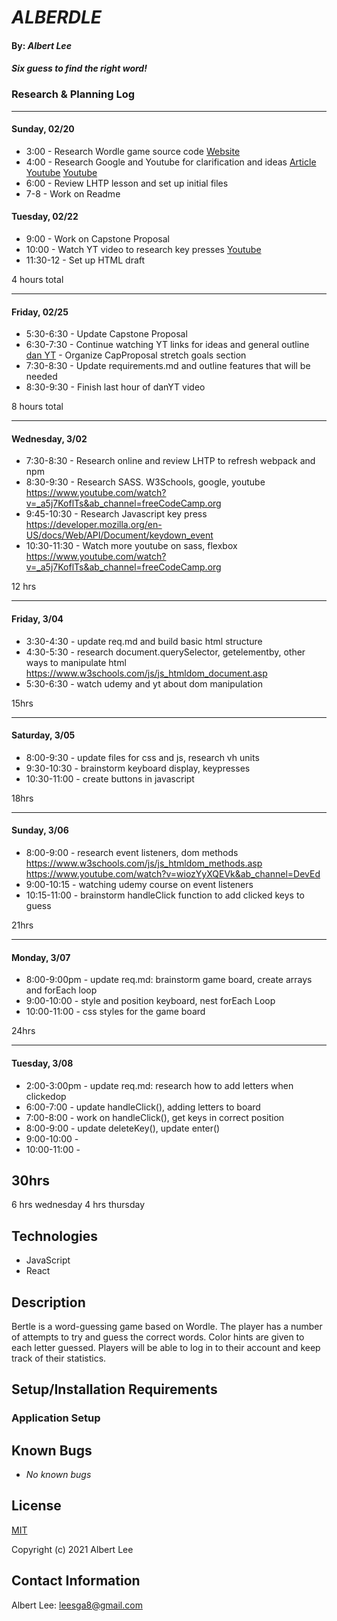 # _ALBERDLE_

#### By: _**Albert Lee**_

#### _Six guess to find the right word!_

### Research & Planning Log

-----------------------------------------
#### Sunday, 02/20
* 3:00 - Research Wordle game source code
          [Website](https://www.nytimes.com/games/wordle/index.html) 
* 4:00 - Research Google and Youtube for clarification and ideas 
          [Article](https://www.codecademy.com/resources/blog/how-to-code-wordle-game-in-javascript/)
          [Youtube](https://www.youtube.com/watch?v=PNGgQzw6PQg&ab_channel=CoderCoder)
          [Youtube](https://www.youtube.com/watch?v=mpby4HiElek&ab_channel=CodewithAniaKub%C3%B3w)
* 6:00 - Review LHTP lesson and set up initial files
* 7-8 - Work on Readme

#### Tuesday, 02/22
* 9:00 - Work on Capstone Proposal
* 10:00 - Watch YT video to research key presses
          [Youtube](https://www.youtube.com/watch?v=PNGgQzw6PQg&ab_channel=CoderCoder)
* 11:30-12 - Set up HTML draft

4 hours total

-----------------------------------------
#### Friday, 02/25
* 5:30-6:30 - Update Capstone Proposal
* 6:30-7:30 - Continue watching YT links for ideas and general outline
          [dan YT](https://www.youtube.com/watch?v=K77xThbu66A&ab_channel=dan)
          - Organize CapProposal stretch goals section
* 7:30-8:30 - Update requirements.md and outline features that will be needed
* 8:30-9:30 - Finish last hour of danYT video

8 hours total

-----------------------------------------
#### Wednesday, 3/02
* 7:30-8:30 - Research online and review LHTP to refresh webpack and npm 
* 8:30-9:30 - Research SASS. W3Schools, google, youtube
    https://www.youtube.com/watch?v=_a5j7KoflTs&ab_channel=freeCodeCamp.org
* 9:45-10:30 - Research Javascript key press
    https://developer.mozilla.org/en-US/docs/Web/API/Document/keydown_event
* 10:30-11:30 - Watch more youtube on sass, flexbox
    https://www.youtube.com/watch?v=_a5j7KoflTs&ab_channel=freeCodeCamp.org

12 hrs

-----------------------------------------
#### Friday, 3/04
* 3:30-4:30 - update req.md and build basic html structure
* 4:30-5:30 - research document.querySelector, getelementby, other ways to manipulate html
    https://www.w3schools.com/js/js_htmldom_document.asp
* 5:30-6:30 - watch udemy and yt about dom manipulation 

15hrs 

----------------------------------------- 
#### Saturday, 3/05
* 8:00-9:30 - update files for css and js, research vh units
* 9:30-10:30 - brainstorm keyboard display, keypresses
* 10:30-11:00 - create buttons in javascript 

18hrs

-----------------------------------------
#### Sunday, 3/06  
* 8:00-9:00 - research event listeners, dom methods
    https://www.w3schools.com/js/js_htmldom_methods.asp
    https://www.youtube.com/watch?v=wiozYyXQEVk&ab_channel=DevEd
* 9:00-10:15 - watching udemy course on event listeners
* 10:15-11:00 - brainstorm handleClick function to add clicked keys to guess

21hrs

-----------------------------------------
#### Monday, 3/07
* 8:00-9:00pm - update req.md: brainstorm game board, create arrays and forEach loop
* 9:00-10:00 - style and position keyboard, nest forEach Loop
* 10:00-11:00 -  css styles for the game board

24hrs

-----------------------------------------
#### Tuesday, 3/08
* 2:00-3:00pm - update req.md: research how to add letters when clickedop
* 6:00-7:00 - update handleClick(), adding letters to board
* 7:00-8:00 - work on handleClick(), get keys in correct position
* 8:00-9:00 - update deleteKey(), update enter()
* 9:00-10:00 -
* 10:00-11:00 - 

30hrs
-----------------------------------------

6 hrs wednesday
4 hrs thursday

## Technologies 
* JavaScript
* React

## Description
Bertle is a word-guessing game based on Wordle. The player has a number of attempts to try and guess the correct words. Color hints are given to each letter guessed. Players will be able to log in to their account and keep track of their statistics.

## Setup/Installation Requirements

### Application Setup

## Known Bugs

* _No known bugs_

## License

[MIT](https://opensource.org/licenses/MIT)

Copyright (c) 2021 Albert Lee

## Contact Information

Albert Lee: <leesga8@gmail.com>